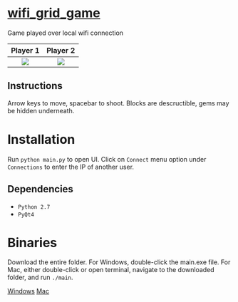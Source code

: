 # [wifi_grid_game](https://www.youtube.com/watch?v=jsaZqIAFxsE)
Game played over local wifi connection

Player 1                   |  Player 2
:-------------------------:|:-------------------------:
![](https://github.com/bfaure/wifi_grid_game/blob/master/resources/pictures/screenshot_mac.png)  |  ![](https://github.com/bfaure/wifi_grid_game/blob/master/resources/pictures/screenshot_windows.PNG)

## Instructions
Arrow keys to move, spacebar to shoot. Blocks are descructible, gems may be hidden underneath. 

# Installation
Run `python main.py` to open UI. Click on `Connect` menu option under `Connections` to enter the IP of another user.

## Dependencies
*  `Python 2.7`
* `PyQt4`

# Binaries
Download the entire folder. For Windows, double-click the main.exe file. For Mac, either double-click or open terminal, navigate to the downloaded folder, and run `./main`.

[Windows](https://drive.google.com/open?id=0BxJe_Ggl7BIgMUpEZkdwUjRlYVk)
[Mac](https://drive.google.com/open?id=0BxJe_Ggl7BIgMktrOGhRY0Z5MzA)
